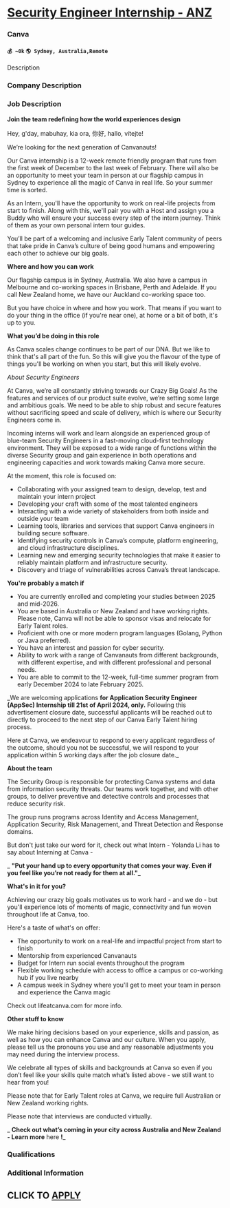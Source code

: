 # [Security Engineer Internship - ANZ](https://www.remotewlb.com/apply/security-engineer-internship-anz)  
### Canva  
#### `💰 ~0k` `🌎 Sydney, Australia,Remote`  

Description

### Company Description

### Job Description

 **Join the team redefining how the world experiences design**

Hey, g'day, mabuhay, kia ora, 你好, hallo, vítejte!

We’re looking for the next generation of Canvanauts!

Our Canva internship is a 12-week remote friendly program that runs from the first week of December to the last week of February. There will also be an opportunity to meet your team in person at our flagship campus in Sydney to experience all the magic of Canva in real life. So your summer time is sorted.

As an Intern, you'll have the opportunity to work on real-life projects from start to finish. Along with this, we'll pair you with a Host and assign you a Buddy who will ensure your success every step of the intern journey. Think of them as your own personal intern tour guides.

You’ll be part of a welcoming and inclusive Early Talent community of peers that take pride in Canva’s culture of being good humans and empowering each other to achieve our big goals.

  
**Where and how you can work**

Our flagship campus is in Sydney, Australia. We also have a campus in Melbourne and co-working spaces in Brisbane, Perth and Adelaide. If you call New Zealand home, we have our Auckland co-working space too.

But you have choice in where and how you work. That means if you want to do your thing in the office (if you're near one), at home or a bit of both, it's up to you.

 **What you’d be doing in this role**

As Canva scales change continues to be part of our DNA. But we like to think that's all part of the fun. So this will give you the flavour of the type of things you'll be working on when you start, but this will likely evolve.

 _About Security Engineers_

At Canva, we’re all constantly striving towards our Crazy Big Goals! As the features and services of our product suite evolve, we’re setting some large and ambitious goals. We need to be able to ship robust and secure features without sacrificing speed and scale of delivery, which is where our Security Engineers come in.

Incoming interns will work and learn alongside an experienced group of blue-team Security Engineers in a fast-moving cloud-first technology environment. They will be exposed to a wide range of functions within the diverse Security group and gain experience in both operations and engineering capacities and work towards making Canva more secure.

At the moment, this role is focused on:

  * Collaborating with your assigned team to design, develop, test and maintain your intern project
  * Developing your craft with some of the most talented engineers
  * Interacting with a wide variety of stakeholders from both inside and outside your team
  * Learning tools, libraries and services that support Canva engineers in building secure software.
  * Identifying security controls in Canva’s compute, platform engineering, and cloud infrastructure disciplines.
  * Learning new and emerging security technologies that make it easier to reliably maintain platform and infrastructure security.
  * Discovery and triage of vulnerabilities across Canva’s threat landscape.

 **You're probably a match if**

  * You are currently enrolled and completing your studies between 2025 and mid-2026.
  * You are based in Australia or New Zealand and have working rights. Please note, Canva will not be able to sponsor visas and relocate for Early Talent roles.
  * Proficient with one or more modern program languages (Golang, Python or Java preferred).
  * You have an interest and passion for cyber security.
  * Ability to work with a range of Canvanauts from different backgrounds, with different expertise, and with different professional and personal needs.
  * You are able to commit to the 12-week, full-time summer program from early December 2024 to late February 2025.

 _We are welcoming applications **for Application Security Engineer (AppSec) Internship till 21st of April 2024, only.** Following this advertisement closure date, successful applicants will be reached out to directly to proceed to the next step of our Canva Early Talent hiring process.  
  
Here at Canva, we endeavour to respond to every applicant regardless of the outcome, should you not be successful, we will respond to your application within 5 working days after the job closure date._

  
**About the team**

The Security Group is responsible for protecting Canva systems and data from information security threats. Our teams work together, and with other groups, to deliver preventive and detective controls and processes that reduce security risk.

The group runs programs across Identity and Access Management, Application Security, Risk Management, and Threat Detection and Response domains.

But don't just take our word for it, check out what Intern - Yolanda Li has to say about Interning at Canva -

 _ **"Put your hand up to every opportunity that comes your way. Even if you feel like you’re not ready for them at all."**_

 **What's in it for you?**

Achieving our crazy big goals motivates us to work hard - and we do - but you'll experience lots of moments of magic, connectivity and fun woven throughout life at Canva, too.

Here's a taste of what's on offer:

  * The opportunity to work on a real-life and impactful project from start to finish
  * Mentorship from experienced Canvanauts
  * Budget for Intern run social events throughout the program
  * Flexible working schedule with access to office a campus or co-working hub if you live nearby
  * A campus week in Sydney where you'll get to meet your team in person and experience the Canva magic

Check out lifeatcanva.com for more info.

 **Other stuff to know**

We make hiring decisions based on your experience, skills and passion, as well as how you can enhance Canva and our culture. When you apply, please tell us the pronouns you use and any reasonable adjustments you may need during the interview process.

We celebrate all types of skills and backgrounds at Canva so even if you don’t feel like your skills quite match what’s listed above - we still want to hear from you!

Please note that for Early Talent roles at Canva, we require full Australian or New Zealand working rights.

Please note that interviews are conducted virtually.

 _ **Check out what’s coming in your city across Australia and New Zealand - Learn more** here **!**_

### Qualifications

### Additional Information

  
## CLICK TO [APPLY](https://www.remotewlb.com/apply/security-engineer-internship-anz)

